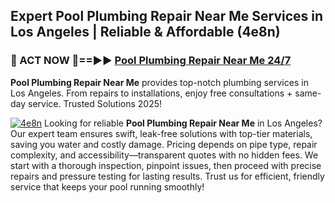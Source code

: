## Expert Pool Plumbing Repair Near Me Services in Los Angeles | Reliable & Affordable (4e8n)  

<h3>🚿 ACT NOW 🌟==►► <a href="https://tinyurl.com/2ne6vx2x" rel="nofollow">Pool Plumbing Repair Near Me 24/7</a></h3>

**Pool Plumbing Repair Near Me** provides top-notch plumbing services in Los Angeles. From repairs to installations, enjoy free consultations + same-day service. Trusted Solutions 2025!

[![4e8n](https://i.imgur.com/4PFF4AK.jpeg)](https://tinyurl.com/2ne6vx2x)
Looking for reliable **Pool Plumbing Repair Near Me** in Los Angeles? Our expert team ensures swift, leak-free solutions with top-tier materials, saving you water and costly damage. Pricing depends on pipe type, repair complexity, and accessibility—transparent quotes with no hidden fees. We start with a thorough inspection, pinpoint issues, then proceed with precise repairs and pressure testing for lasting results. Trust us for efficient, friendly service that keeps your pool running smoothly!